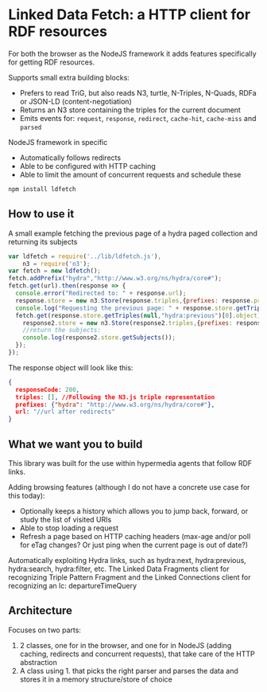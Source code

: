 # Linked Data Fetch: a HTTP client for RDF resources

For both the browser as the NodeJS framework it adds features specifically for getting RDF resources.

Supports small extra building blocks:
 * Prefers to read TriG, but also reads N3, turtle, N-Triples, N-Quads, RDFa or JSON-LD (content-negotiation)
 * Returns an N3 store containing the triples for the current document
 * Emits events for: `request`, `response`, `redirect`, `cache-hit`, `cache-miss` and `parsed`

NodeJS framework in specific
 * Automatically follows redirects
 * Able to be configured with HTTP caching
 * Able to limit the amount of concurrent requests and schedule these

```bash
npm install ldfetch
```

## How to use it

A small example fetching the previous page of a hydra paged collection and returning its subjects
```javascript
var ldfetch = require('../lib/ldfetch.js'),
    n3 = require('n3');
var fetch = new ldfetch();
fetch.addPrefix("hydra","http://www.w3.org/ns/hydra/core#");
fetch.get(url).then(response => {
  console.error("Redirected to: " + response.url);
  response.store = new n3.Store(response.triples,{prefixes: response.prefixes});
  console.log("Requesting the previous page: " + response.store.getTriples(null,"hydra:previous")[0].object);
  fetch.get(response.store.getTriples(null,"hydra:previous")[0].object).then((response2) => {
    response2.store = new n3.Store(response2.triples,{prefixes: response2.prefixes});
    //return the subjects:
    console.log(response2.store.getSubjects());
  });
});
```

The response object will look like this:
```json
{
  responseCode: 200,
  triples: [], //Following the N3.js triple representation
  prefixes: {"hydra": "http://www.w3.org/ns/hydra/core#"},
  url: "//url after redirects"
}
```

## What we want you to build

This library was built for the use within hypermedia agents that follow RDF links.

Adding browsing features (although I do not have a concrete use case for this today):
 * Optionally keeps a history which allows you to jump back, forward, or study the list of visited URIs
 * Able to stop loading a request
 * Refresh a page based on HTTP caching headers (max-age and/or poll for eTag changes? Or just ping when the current page is out of date?)

Automatically exploiting Hydra links, such as hydra:next, hydra:previous, hydra:search, hydra:filter, etc. The Linked Data Fragments client for recognizing Triple Pattern Fragment and the Linked Connections client for recognizing an lc: departureTimeQuery

## Architecture

Focuses on two parts:

 1. 2 classes, one for in the browser, and one for in NodeJS (adding caching, redirects and concurrent requests), that take care of the HTTP abstraction
 2. A class using 1. that picks the right parser and parses the data and stores it in a memory structure/store of choice
 
